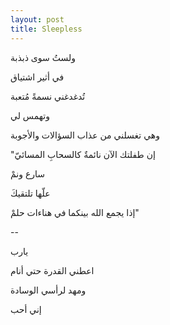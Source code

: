 ```yaml
---
layout: post
title: Sleepless
---
```


ولستُ سوى ذبذبة

في أثير اشتياق

تُدغدغني نسمةً مُتعبة

وتهمس لي

وهي تغسلني من عذاب السؤالات والأجوبة

"إن طفلتك الآن نائمةٌ كالسحابِ المسائيّ

سارع ونمْ

علّها تلتقيكَ

إذا يجمع الله بينكما في هناءات حلمْ"


--


يارب

اعطني القدرة حتي أنام

ومهد لرأسي الوسادة

إني أحب

